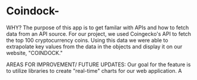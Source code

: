# Coindock-

WHY?
The purpose of this app is to get familar with APIs and how to fetch data from an API source. For our project, we used Coingecko's API to fetch the top 100 cryptocurrency coins. Using this data we were able to extrapolate key values from the data in the objects and display it on our website, "COINDOCK." 


AREAS FOR IMPROVEMENT/ FUTURE UPDATES:
Our goal for the feature is to utilize libraries to create "real-time" charts for our web application. A
